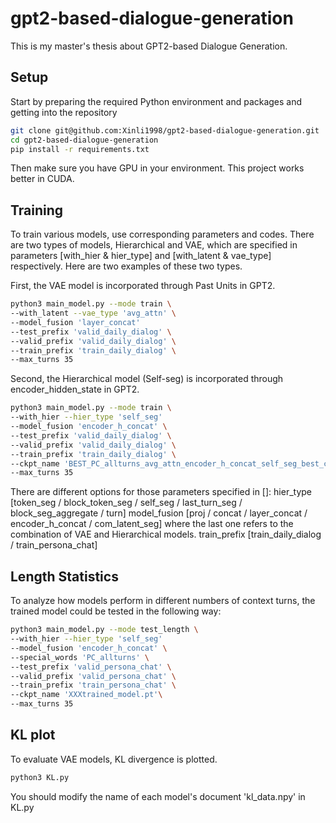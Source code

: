 # gpt2-based-dialogue-generation

This is my master's thesis about GPT2-based Dialogue Generation.

## Setup

Start by preparing the required Python environment and packages and getting into the repository
```bash
git clone git@github.com:Xinli1998/gpt2-based-dialogue-generation.git
cd gpt2-based-dialogue-generation
pip install -r requirements.txt
```
Then make sure you have GPU in your environment. This project works better in CUDA.

## Training

To train various models, use corresponding parameters and codes. There are two types of models, Hierarchical and VAE, which are specified in parameters [with_hier & hier_type] and [with_latent & vae_type] respectively. Here are two examples of these two types.

First, the VAE model is incorporated through Past Units in GPT2.
```bash
python3 main_model.py --mode train \
--with_latent --vae_type 'avg_attn' \
--model_fusion 'layer_concat'
--test_prefix 'valid_daily_dialog' \
--valid_prefix 'valid_daily_dialog' \
--train_prefix 'train_daily_dialog' \
--max_turns 35
```

Second, the Hierarchical model (Self-seg) is incorporated through encoder_hidden_state in GPT2.
```bash
python3 main_model.py --mode train \
--with_hier --hier_type 'self_seg' 
--model_fusion 'encoder_h_concat' \
--test_prefix 'valid_daily_dialog' \
--valid_prefix 'valid_daily_dialog' \
--train_prefix 'train_daily_dialog' \
--ckpt_name 'BEST_PC_allturns_avg_attn_encoder_h_concat_self_seg_best_ckpt_epoch=15_valid_loss=1.7599'\
--max_turns 35
```

There are different options for those parameters specified in []:
hier_type [token_seg / block_token_seg / self_seg / last_turn_seg / block_seg_aggregate / turn]
model_fusion [proj / concat / layer_concat / encoder_h_concat / com_latent_seg] where the last one refers to the combination of VAE and Hierarchical models.
train_prefix [train_daily_dialog / train_persona_chat] 

## Length Statistics

To analyze how models perform in different numbers of context turns, the trained model could be tested in the following way:

```bash
python3 main_model.py --mode test_length \
--with_hier --hier_type 'self_seg' 
--model_fusion 'encoder_h_concat' \
--special_words 'PC_allturns' \
--test_prefix 'valid_persona_chat' \
--valid_prefix 'valid_persona_chat' \
--train_prefix 'train_persona_chat' \
--ckpt_name 'XXXtrained_model.pt'\
--max_turns 35
```

## KL plot

To evaluate VAE models, KL divergence is plotted.
```bash
python3 KL.py
```
You should modify the name of each model's document 'kl_data.npy' in KL.py



